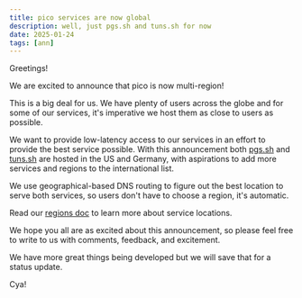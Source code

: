 ```yaml
---
title: pico services are now global
description: well, just pgs.sh and tuns.sh for now
date: 2025-01-24
tags: [ann]
---
```


Greetings!

We are excited to announce that pico is now multi-region!

This is a big deal for us. We have plenty of users across the globe and for some
of our services, it's imperative we host them as close to users as possible.

We want to provide low-latency access to our services in an effort to provide
the best service possible. With this announcement both
[pgs.sh](https://pico.sh/pgs) and [tuns.sh](https://pico.sh/tuns) are hosted in
the US and Germany, with aspirations to add more services and regions to the
international list.

We use geographical-based DNS routing to figure out the best location to serve
both services, so users don't have to choose a region, it's automatic.

Read our [regions doc](https://pico.sh/regions) to learn more about service
locations.

We hope you all are as excited about this announcement, so please feel free to
write to us with comments, feedback, and excitement.

We have more great things being developed but we will save that for a status
update.

Cya!

